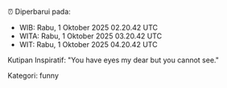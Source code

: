 ⏰ Diperbarui pada:
- WIB: Rabu, 1 Oktober 2025 02.20.42 UTC
- WITA: Rabu, 1 Oktober 2025 03.20.42 UTC
- WIT: Rabu, 1 Oktober 2025 04.20.42 UTC

Kutipan Inspiratif:
"You have eyes my dear but you cannot see."


Kategori: funny

